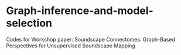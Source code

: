 # Graph-inference-and-model-selection
Codes for  Workshop paper:  Soundscape Connectomes: Graph-Based Perspectives for Unsupervised Soundscape Mapping
